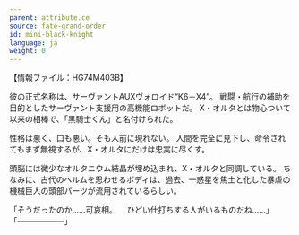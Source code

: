 ```yaml
---
parent: attribute.ce
source: fate-grand-order
id: mini-black-knight
language: ja
weight: 0
---
```


【情報ファイル：HG74M403B】

彼の正式名称は、サーヴァントAUXヴォロイド“K6－X4”。
戦闘・航行の補助を目的としたサーヴァント支援用の高機能ロボットだ。
X・オルタとは物心ついて以来の相棒で、「黒騎士くん」と名付けられた。

性格は悪く、口も悪い。そも人前に現れない。
人間を完全に見下し、命令されてもまず無視するが、X・オルタにだけは忠実に尽くす。

頭脳には微少なオルタニウム結晶が埋め込まれ、X・オルタと同調している。
ちなみに、古代のヘルムを思わせるボディは、過去、一惑星を焦土と化した暴虐の機械巨人の頭部パーツが流用されているらしい。

「そうだったのか……可哀相。
　ひどい仕打ちする人がいるものだね……」
「――――――」
